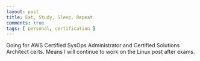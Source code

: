 ```yaml
---
layout: post
title: Eat, Study, Sleep, Repeat
comments: true
tags: [ personal, certification ]
---
```


Going for AWS Certified SysOps Administrator and Certified Solutions Architect certs.
Means I will continue to work on the Linux post after exams.
